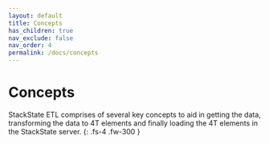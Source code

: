 ```yaml
---
layout: default
title: Concepts
has_children: true
nav_exclude: false
nav_order: 4
permalink: /docs/concepts
---
```



# Concepts

StackState ETL comprises of several key concepts to aid in getting the data, transforming the data to 4T elements and finally loading the 4T elements in the StackState server.
{: .fs-4 .fw-300 }